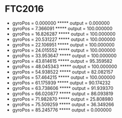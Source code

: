 # FTC2016

- gyroPos = 0.000000 ***** output = 0.000000
- gyroPos = 7.366091 ***** output = 100.000000
- gyroPos = 16.826287 ***** output = 100.000000
- gyroPos = 20.531227 ***** output = 100.000000
- gyroPos = 22.106951 ***** output = 100.000000
- gyroPos = 24.015552 ***** output = 100.000000
- gyroPos = 33.953647 ***** output = 100.000000
- gyroPos = 43.814615 ***** output = 95.359582
- gyroPos = 48.045343 ***** output = 100.000000
- gyroPos = 54.938522 ***** output = 82.082157
- gyroPos = 57.464215 ***** output = 100.000000
- gyroPos = 61.175939 ***** output = 90.174232
- gyroPos = 63.738606 ***** output = 91.939370
- gyroPos = 66.020877 ***** output = 86.093819
- gyroPos = 71.982870 ***** output = 25.808980
- gyroPos = 75.509259 ***** output = 36.349266
- gyroPos = 85.245776 ***** output = 0.000000
